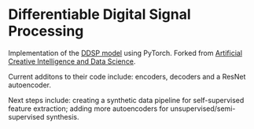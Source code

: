 # Differentiable Digital Signal Processing

Implementation of the [DDSP model](https://github.com/magenta/ddsp) using PyTorch.
Forked from [Artificial Creative Intelligence and Data Science](https://github.com/acids-ircam/ddsp_pytorch). 

Current additons to their code include: encoders, decoders and a ResNet autoencoder. 

Next steps include: creating a synthetic data pipeline for self-supervised feature extraction; adding more autoencoders for unsupervised/semi-supervised synthesis.


